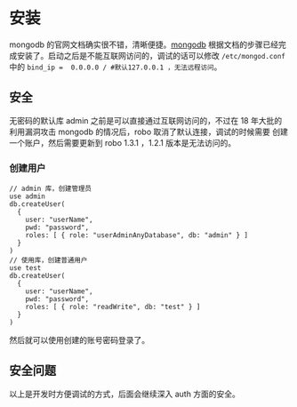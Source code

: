 # 安装
mongodb 的官网文档确实很不错，清晰便捷。[mongodb](https://docs.mongodb.com/manual/tutorial/install-mongodb-on-ubuntu/)
根据文档的步骤已经完成安装了。启动之后是不能互联网访问的，调试的话可以修改 `/etc/mongod.conf` 中的 `bind_ip =  0.0.0.0 / #默认127.0.0.1 ，无法远程访问`。

## 安全
无密码的默认库 admin 之前是可以直接通过互联网访问的，不过在 18 年大批的利用漏洞攻击 mongodb 的情况后，robo 取消了默认连接，调试的时候需要
创建一个账户，然后需要更新到 robo 1.3.1 ，1.2.1 版本是无法访问的。

### 创建用户
```
// admin 库，创建管理员
use admin
db.createUser(
  {
    user: "userName",
    pwd: "password",
    roles: [ { role: "userAdminAnyDatabase", db: "admin" } ]
  }
)
// 使用库，创建普通用户
use test
db.createUser(
  {
    user: "userName",
    pwd: "password",
    roles: [ { role: "readWrite", db: "test" } ]
  }
)
```
然后就可以使用创建的账号密码登录了。

## 安全问题
以上是开发时方便调试的方式，后面会继续深入 auth 方面的安全。
